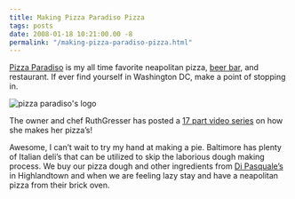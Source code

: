 ```yaml
---
title: Making Pizza Paradiso Pizza
tags: posts
date: 2008-01-18 10:21:00.00 -8
permalink: "/making-pizza-paradiso-pizza.html"
---
```

[Pizza Paradiso](http://eatyourpizza.com/) is my all time favorite neapolitan pizza, [beer bar](http://eatyourpizza.com/about_birreria_paradiso.php), and restaurant. If ever find yourself in Washington DC, make a point of stopping in.

![pizza paradiso's logo](/images/ppd_logo.jpg)

The owner and chef RuthGresser has posted a [17 part video series](http://www.monkeysee.com/play/995-how-to-make-pizza) on how she makes her pizza’s!

Awesome, I can’t wait to try my hand at making a pie. Baltimore has plenty of Italian deli’s that can be utilized to skip the laborious dough making process. We buy our pizza dough and other ingredients from [Di Pasquale’s](http://www.dipasquales.com/) in Highlandtown and when we are feeling lazy stay and have a neapolitan pizza from their brick oven.